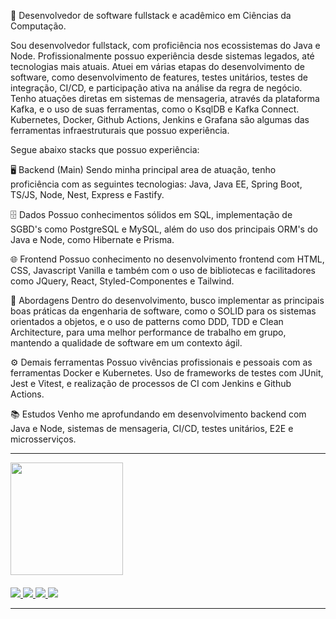 📌 Desenvolvedor de software fullstack e acadêmico em Ciências da Computação.

 Sou desenvolvedor fullstack, com proficiência nos ecossistemas do Java e Node. Profissionalmente possuo experiência desde sistemas legados, até tecnologias mais atuais. Atuei em várias etapas do desenvolvimento de software, como desenvolvimento de features, testes unitários, testes de integração, CI/CD, e participação ativa na análise da regra de negócio. Tenho atuações diretas em sistemas de mensageria, através da plataforma Kafka, e o uso de suas ferramentas, como o KsqlDB e Kafka Connect. Kubernetes, Docker, Github Actions, Jenkins e Grafana são algumas das ferramentas infraestruturais que possuo experiência.


Segue abaixo stacks que possuo experiência:


🖥 Backend (Main)
Sendo minha principal area de atuação, tenho proficiência com as seguintes tecnologias: Java, Java EE, Spring Boot, TS/JS, Node, Nest, Express e Fastify.

🗄 Dados
Possuo conhecimentos sólidos em SQL, implementação de SGBD's como PostgreSQL e MySQL, além do uso dos principais ORM's do Java e Node, como Hibernate e Prisma.

🌐 Frontend
Possuo conhecimento no desenvolvimento frontend com HTML, CSS, Javascript Vanilla e também com o uso de bibliotecas e facilitadores como JQuery, React, Styled-Componentes e Tailwind.

💼 Abordagens
Dentro do desenvolvimento, busco implementar as principais boas práticas da engenharia de software, como o SOLID para os sistemas orientados a objetos, e o uso de patterns como DDD, TDD e Clean Architecture, para uma melhor performance de trabalho em grupo, mantendo a qualidade de software em um contexto ágil. 

⚙️ Demais ferramentas
Possuo vivências profissionais e pessoais com as ferramentas Docker e Kubernetes. Uso de frameworks de testes com JUnit, Jest e Vitest, e realização de processos de CI com Jenkins e Github Actions.

📚 Estudos
Venho me aprofundando em desenvolvimento backend com Java e Node, sistemas de mensageria, CI/CD, testes unitários, E2E e microsserviços.


<hr>

<div>
  <a href="https://github.com/LuanC14">
  <img height="180em" src="https://github-readme-stats.vercel.app/api/top-langs/?username=LuanC14&layout=compact&langs_count=7&theme=dracula"/>
</div>
 
 ####
 <div> 
  <a href="https://www.linkedin.com/in/luanc14/" target="_blank">
    <img src="https://img.shields.io/badge/-LinkedIn-%230077B5?style=for-the-badge&logo=linkedin&logoColor=white" target="_blank">
  </a>  
  <a href = "mailto:luanchr14@gmail.com">
    <img src="https://img.shields.io/badge/-Gmail-%23333?style=for-the-badge&logo=gmail&logoColor=white" target="_blank">
  </a>
  <a href="https://instagram.com/luaannp" target="_blank">
    <img src="https://img.shields.io/badge/-Instagram-%23E4405F?style=for-the-badge&logo=instagram&logoColor=white" target="_blank">
  </a>
  <a href="https://wa.me/+5574991992796" target="_blank">
    <img src="https://img.shields.io/badge/WhatsApp-25D366?style=for-the-badge&logo=whatsapp&logoColor=white" /> 
  </a>
</div>

<hr>
